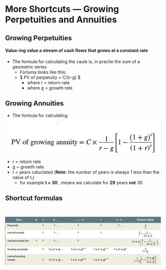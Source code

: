 # More Shortcuts — Growing Perpetuities and Annuities

## Growing Perpetuities

#### Value-ing value a stream of cash flows that grows at a constant rate
+ The formula for calculating the vaule is, in pracite the sum of a geometric series
    + Forluma looks like this:
    + $ PV of perpetuity = C/(r-g) $
        + where r = return rate
        + where g = growth rate

## Growing Annuities
+ The formula for calculating


<img src="../img/PV-growing-Annuity.PNG" />


+ r = return rate
+ g = growth rate
+ t = years caluclated (**Note**: the number of years is always 1 less than the value of t,)
    + for example **t = 30** , means we calculate for **29** years **not** 30


## Shortcut formulas
&nbsp;

<img src="../img/table_chapter_2-3.PNG"/>